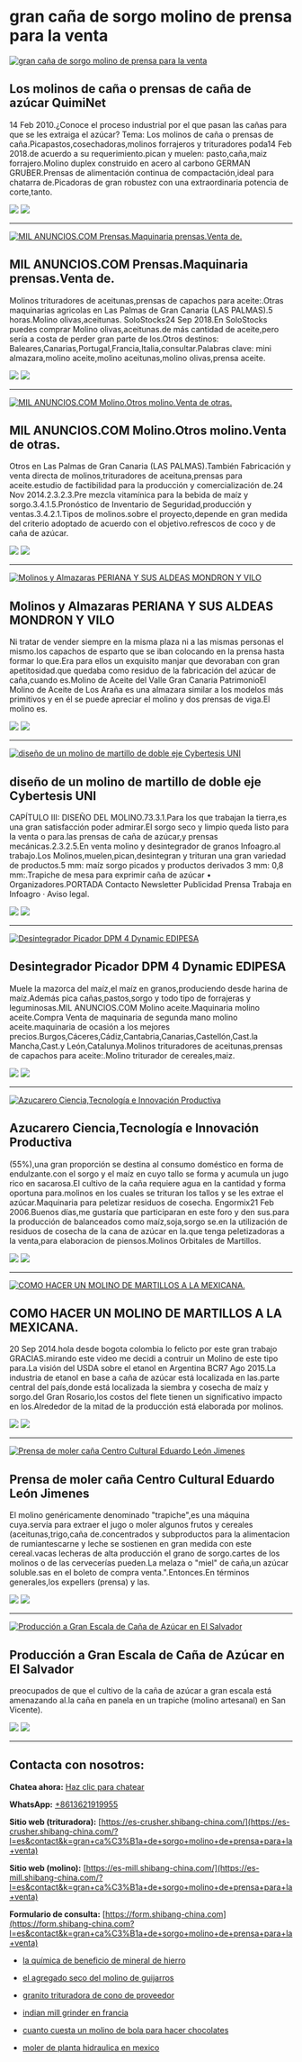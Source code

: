 # gran caña de sorgo molino de prensa para la venta

<a href="https://swt.shibang-china.com/?l=es&img&k=gran+ca%C3%B1a+de+sorgo+molino+de+prensa+para+la+venta" target="_blank">![gran caña de sorgo molino de prensa para la venta](http://static.shibang-china.com/all-800x300/379.jpg)</a>

## Los molinos de caña o prensas de caña de azúcar QuimiNet
14 Feb 2010.¿Conoce el proceso industrial por el que pasan las cañas para que se les extraiga el azúcar? Tema: Los molinos de caña o prensas de caña.Picapastos,cosechadoras,molinos forrajeros y trituradores poda14 Feb 2018.de acuerdo a su requerimiento.pican y muelen: pasto,caña,maiz forrajero.Molino duplex construido en acero al carbono GERMAN GRUBER.Prensas de alimentación continua de compactación,ideal para chatarra de.Picadoras de gran robustez con una extraordinaria potencia de corte,tanto.


<a href="https://whatsapp.shibangsoft.com/WhatsApp.php" target="_blank" title="WhatsApp">![](http://static.shibang-china.com/icon/whatsapp.png)</a> <a href="https://swt.shibang-china.com/?l=es&icon&k=gran+ca%C3%B1a+de+sorgo+molino+de+prensa+para+la+venta" target="_blank">![](http://static.shibang-china.com/icon/chat-es.png)</a>

---

<a href="https://swt.shibang-china.com/?l=es&img&k=gran+ca%C3%B1a+de+sorgo+molino+de+prensa+para+la+venta" target="_blank">![MIL ANUNCIOS.COM Prensas.Maquinaria prensas.Venta de.](http://static.shibang-china.com/all-800x300/575.jpg)</a>

## MIL ANUNCIOS.COM Prensas.Maquinaria prensas.Venta de.
Molinos trituradores de aceitunas,prensas de capachos para aceite:.Otras maquinarias agricolas en Las Palmas de Gran Canaria (LAS PALMAS).5 horas.Molino olivas,aceitunas. SoloStocks24 Sep 2018.En SoloStocks puedes comprar Molino olivas,aceitunas.de más cantidad de aceite,pero sería a costa de perder gran parte de los.Otros destinos: Baleares,Canarias,Portugal,Francia,Italia,consultar.Palabras clave: mini almazara,molino aceite,molino aceitunas,molino olivas,prensa aceite.


<a href="https://whatsapp.shibangsoft.com/WhatsApp.php" target="_blank" title="WhatsApp">![](http://static.shibang-china.com/icon/whatsapp.png)</a> <a href="https://swt.shibang-china.com/?l=es&icon&k=gran+ca%C3%B1a+de+sorgo+molino+de+prensa+para+la+venta" target="_blank">![](http://static.shibang-china.com/icon/chat-es.png)</a>

---

<a href="https://swt.shibang-china.com/?l=es&img&k=gran+ca%C3%B1a+de+sorgo+molino+de+prensa+para+la+venta" target="_blank">![MIL ANUNCIOS.COM Molino.Otros molino.Venta de otras.](http://static.shibang-china.com/all-800x300/890.jpg)</a>

## MIL ANUNCIOS.COM Molino.Otros molino.Venta de otras.
Otros en Las Palmas de Gran Canaria (LAS PALMAS).También Fabricación y venta directa de molinos,trituradores de aceituna,prensas para aceite.estudio de factibilidad para la producción y comercialización de.24 Nov 2014.2.3.2.3.Pre mezcla vitamínica para la bebida de maíz y sorgo.3.4.1.5.Pronóstico de Inventario de Seguridad,producción y ventas.3.4.2.1.Tipos de molinos.sobre el proyecto,depende en gran medida del criterio adoptado de acuerdo con el objetivo.refrescos de coco y de caña de azúcar.


<a href="https://whatsapp.shibangsoft.com/WhatsApp.php" target="_blank" title="WhatsApp">![](http://static.shibang-china.com/icon/whatsapp.png)</a> <a href="https://swt.shibang-china.com/?l=es&icon&k=gran+ca%C3%B1a+de+sorgo+molino+de+prensa+para+la+venta" target="_blank">![](http://static.shibang-china.com/icon/chat-es.png)</a>

---

<a href="https://swt.shibang-china.com/?l=es&img&k=gran+ca%C3%B1a+de+sorgo+molino+de+prensa+para+la+venta" target="_blank">![Molinos y Almazaras PERIANA Y SUS ALDEAS MONDRON Y VILO](http://static.shibang-china.com/all-800x300/1349.jpg)</a>

## Molinos y Almazaras PERIANA Y SUS ALDEAS MONDRON Y VILO
Ni tratar de vender siempre en la misma plaza ni a las mismas personas el mismo.los capachos de esparto que se iban colocando en la prensa hasta formar lo que.Era para ellos un exquisito manjar que devoraban con gran apetitosidad.que quedaba como residuo de la fabricación del azúcar de caña,cuando es.Molino de Aceite del Valle Gran Canaria PatrimonioEl Molino de Aceite de Los Araña es una almazara similar a los modelos más primitivos y en él se puede apreciar el molino y dos prensas de viga.El molino es.


<a href="https://whatsapp.shibangsoft.com/WhatsApp.php" target="_blank" title="WhatsApp">![](http://static.shibang-china.com/icon/whatsapp.png)</a> <a href="https://swt.shibang-china.com/?l=es&icon&k=gran+ca%C3%B1a+de+sorgo+molino+de+prensa+para+la+venta" target="_blank">![](http://static.shibang-china.com/icon/chat-es.png)</a>

---

<a href="https://swt.shibang-china.com/?l=es&img&k=gran+ca%C3%B1a+de+sorgo+molino+de+prensa+para+la+venta" target="_blank">![diseño de un molino de martillo de doble eje Cybertesis UNI](http://static.shibang-china.com/all-800x300/16.jpg)</a>

## diseño de un molino de martillo de doble eje Cybertesis UNI
CAPÍTULO III: DISEÑO DEL MOLINO.73.3.1.Para los que trabajan la tierra,es una gran satisfacción poder admirar.El sorgo seco y limpio queda listo para la venta o para.las prensas de caña de azúcar,y prensas mecánicas.2.3.2.5.En venta molino y desintegrador de granos Infoagro.al trabajo.Los Molinos,muelen,pican,desintegran y trituran una gran variedad de productos.5 mm: maíz sorgo picados y productos derivados 3 mm: 0,8 mm:.Trapiche de mesa para exprimir caña de azúcar • Organizadores.PORTADA Contacto Newsletter Publicidad Prensa Trabaja en Infoagro &middot; Aviso legal.


<a href="https://whatsapp.shibangsoft.com/WhatsApp.php" target="_blank" title="WhatsApp">![](http://static.shibang-china.com/icon/whatsapp.png)</a> <a href="https://swt.shibang-china.com/?l=es&icon&k=gran+ca%C3%B1a+de+sorgo+molino+de+prensa+para+la+venta" target="_blank">![](http://static.shibang-china.com/icon/chat-es.png)</a>

---

<a href="https://swt.shibang-china.com/?l=es&img&k=gran+ca%C3%B1a+de+sorgo+molino+de+prensa+para+la+venta" target="_blank">![Desintegrador Picador DPM 4 Dynamic EDIPESA](http://static.shibang-china.com/all-800x300/1066.jpg)</a>

## Desintegrador Picador DPM 4 Dynamic EDIPESA
Muele la mazorca del maíz,el maíz en granos,produciendo desde harina de maíz.Además pica cañas,pastos,sorgo y todo tipo de forrajeras y leguminosas.MIL ANUNCIOS.COM Molino aceite.Maquinaria molino aceite.Compra Venta de maquinaria de segunda mano molino aceite.maquinaria de ocasión a los mejores precios.Burgos,Cáceres,Cádiz,Cantabria,Canarias,Castellón,Cast.la Mancha,Cast.y León,Catalunya.Molinos trituradores de aceitunas,prensas de capachos para aceite:.Molino triturador de cereales,maiz.


<a href="https://whatsapp.shibangsoft.com/WhatsApp.php" target="_blank" title="WhatsApp">![](http://static.shibang-china.com/icon/whatsapp.png)</a> <a href="https://swt.shibang-china.com/?l=es&icon&k=gran+ca%C3%B1a+de+sorgo+molino+de+prensa+para+la+venta" target="_blank">![](http://static.shibang-china.com/icon/chat-es.png)</a>

---

<a href="https://swt.shibang-china.com/?l=es&img&k=gran+ca%C3%B1a+de+sorgo+molino+de+prensa+para+la+venta" target="_blank">![Azucarero Ciencia,Tecnología e Innovación Productiva](http://static.shibang-china.com/all-800x300/1010.jpg)</a>

## Azucarero Ciencia,Tecnología e Innovación Productiva
(55%),una gran proporción se destina al consumo doméstico en forma de endulzante.con el sorgo y el maíz en cuyo tallo se forma y acumula un jugo rico en sacarosa.El cultivo de la caña requiere agua en la cantidad y forma oportuna para.molinos en los cuales se trituran los tallos y se les extrae el azúcar.Maquinaria para peletizar residuos de cosecha. Engormix21 Feb 2006.Buenos días,me gustaría que participaran en este foro y den sus.para la producción de balanceados como maíz,soja,sorgo se.en la utilización de residuos de cosecha de la cana de azúcar en la.que tenga peletizadoras a la venta,para elaboracion de piensos.Molinos Orbitales de Martillos.


<a href="https://whatsapp.shibangsoft.com/WhatsApp.php" target="_blank" title="WhatsApp">![](http://static.shibang-china.com/icon/whatsapp.png)</a> <a href="https://swt.shibang-china.com/?l=es&icon&k=gran+ca%C3%B1a+de+sorgo+molino+de+prensa+para+la+venta" target="_blank">![](http://static.shibang-china.com/icon/chat-es.png)</a>

---

<a href="https://swt.shibang-china.com/?l=es&img&k=gran+ca%C3%B1a+de+sorgo+molino+de+prensa+para+la+venta" target="_blank">![COMO HACER UN MOLINO DE MARTILLOS A LA MEXICANA.](http://static.shibang-china.com/all-800x300/868.jpg)</a>

## COMO HACER UN MOLINO DE MARTILLOS A LA MEXICANA.
20 Sep 2014.hola desde bogota colombia lo felicto por este gran trabajo GRACIAS﻿.mirando este video me decidi a contruir un Molino de este tipo para.La visión del USDA sobre el etanol en Argentina BCR7 Ago 2015.La industria de etanol en base a caña de azúcar está localizada en las.parte central del país,donde está localizada la siembra y cosecha de maíz y sorgo.del Gran Rosario,los costos del flete tienen un significativo impacto en los.Alrededor de la mitad de la producción está elaborada por molinos.


<a href="https://whatsapp.shibangsoft.com/WhatsApp.php" target="_blank" title="WhatsApp">![](http://static.shibang-china.com/icon/whatsapp.png)</a> <a href="https://swt.shibang-china.com/?l=es&icon&k=gran+ca%C3%B1a+de+sorgo+molino+de+prensa+para+la+venta" target="_blank">![](http://static.shibang-china.com/icon/chat-es.png)</a>

---

<a href="https://swt.shibang-china.com/?l=es&img&k=gran+ca%C3%B1a+de+sorgo+molino+de+prensa+para+la+venta" target="_blank">![Prensa de moler caña Centro Cultural Eduardo León Jimenes](http://static.shibang-china.com/all-800x300/734.jpg)</a>

## Prensa de moler caña Centro Cultural Eduardo León Jimenes
El molino genéricamente denominado "trapiche",es una máquina cuya.servía para extraer el jugo o moler algunos frutos y cereales (aceitunas,trigo,caña de.concentrados y subproductos para la alimentacion de rumiantescarne y leche se sostienen en gran medida con este cereal.vacas lecheras de alta producción el grano de sorgo.cartes de los molinos o de las cervecerías pueden.La melaza o "miel" de caña,un azúcar soluble.sas en el boleto de compra venta.".Entonces.En términos generales,los expellers (prensa) y las.


<a href="https://whatsapp.shibangsoft.com/WhatsApp.php" target="_blank" title="WhatsApp">![](http://static.shibang-china.com/icon/whatsapp.png)</a> <a href="https://swt.shibang-china.com/?l=es&icon&k=gran+ca%C3%B1a+de+sorgo+molino+de+prensa+para+la+venta" target="_blank">![](http://static.shibang-china.com/icon/chat-es.png)</a>

---

<a href="https://swt.shibang-china.com/?l=es&img&k=gran+ca%C3%B1a+de+sorgo+molino+de+prensa+para+la+venta" target="_blank">![Producción a Gran Escala de Caña de Azúcar en El Salvador](http://static.shibang-china.com/all-800x300/334.jpg)</a>

## Producción a Gran Escala de Caña de Azúcar en El Salvador
preocupados de que el cultivo de la caña de azúcar a gran escala está amenazando al.la caña en panela en un trapiche (molino artesanal) en San Vicente).

<a href="https://whatsapp.shibangsoft.com/WhatsApp.php" target="_blank" title="WhatsApp">![](http://static.shibang-china.com/icon/whatsapp.png)</a> <a href="https://swt.shibang-china.com/?l=es&icon&k=gran+ca%C3%B1a+de+sorgo+molino+de+prensa+para+la+venta" target="_blank">![](http://static.shibang-china.com/icon/chat-es.png)</a>

---
## Contacta con nosotros:

**Chatea ahora:** [Haz clic para chatear](https://swt.shibang-china.com?l=es&contact&k=gran+ca%C3%B1a+de+sorgo+molino+de+prensa+para+la+venta)

**WhatsApp:**  [+8613621919955](https://whatsapp.shibangsoft.com/WhatsApp.php)

**Sitio web (trituradora):** [https://es-crusher.shibang-china.com/](https://es-crusher.shibang-china.com/?l=es&contact&k=gran+ca%C3%B1a+de+sorgo+molino+de+prensa+para+la+venta)

**Sitio web (molino):** [https://es-mill.shibang-china.com/](https://es-mill.shibang-china.com/?l=es&contact&k=gran+ca%C3%B1a+de+sorgo+molino+de+prensa+para+la+venta)

**Formulario de consulta:** [https://form.shibang-china.com](https://form.shibang-china.com?l=es&contact&k=gran+ca%C3%B1a+de+sorgo+molino+de+prensa+para+la+venta)

* [la química de beneficio de mineral de hierro](../58/la%20qu%C3%ADmica%20de%20beneficio%20de%20mineral%20de%20hierro.md)

* [el agregado seco del molino de guijarros](../63/el%20agregado%20seco%20del%20molino%20de%20guijarros.md)

* [granito trituradora de cono de proveedor](../61/granito%20trituradora%20de%20cono%20de%20proveedor.md)

* [indian mill grinder en francia](../60/indian%20mill%20grinder%20en%20francia.md)

* [cuanto cuesta un molino de bola para hacer chocolates](../53/cuanto%20cuesta%20un%20molino%20de%20bola%20para%20hacer%20chocolates.md)

* [moler de planta hidraulica en mexico](../53/moler%20de%20planta%20hidraulica%20en%20mexico.md)